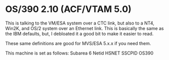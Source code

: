 # OS/390 2.10 (ACF/VTAM 5.0)

This is talking to the VM/ESA system over a CTC link, but also to a NT4, Win2K, and OS/2 system over an Ethernet link. 
This is basically the same as the IBM defaults, but, I debloated it a good bit to make it easier to read.

These same definitions are good for MVS/ESA 5.x.x if you need them.

This machine is set as follows:
Subarea 6
Netid HSNET
SSCPID OS390